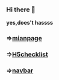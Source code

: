 ### Hi there 👋

<!--
**Mahx2019/Mahx2019** is a ✨ _special_ ✨ repository because its `README.md` (this file) appears on your GitHub profile.

Here are some ideas to get you started:

- 🔭 I’m currently working on ...
- 🌱 I’m currently learning ...
- 👯 I’m looking to collaborate on ...
- 🤔 I’m looking for help with ...
- 💬 Ask me about ...
- 📫 How to reach me: ...
- 😄 Pronouns: ...
- ⚡ Fun fact: ...
-->
**yes,does't hassss**

### =>[mianpage](https://Mahx2019.github.io/Mahx2019)

### =>[H5checklist](https://mahx2019.github.io/Mahx2019/mainProj/H5checklist)
### =>[navbar](https://mahx2019.github.io/Mahx2019/mainProj/navbar)